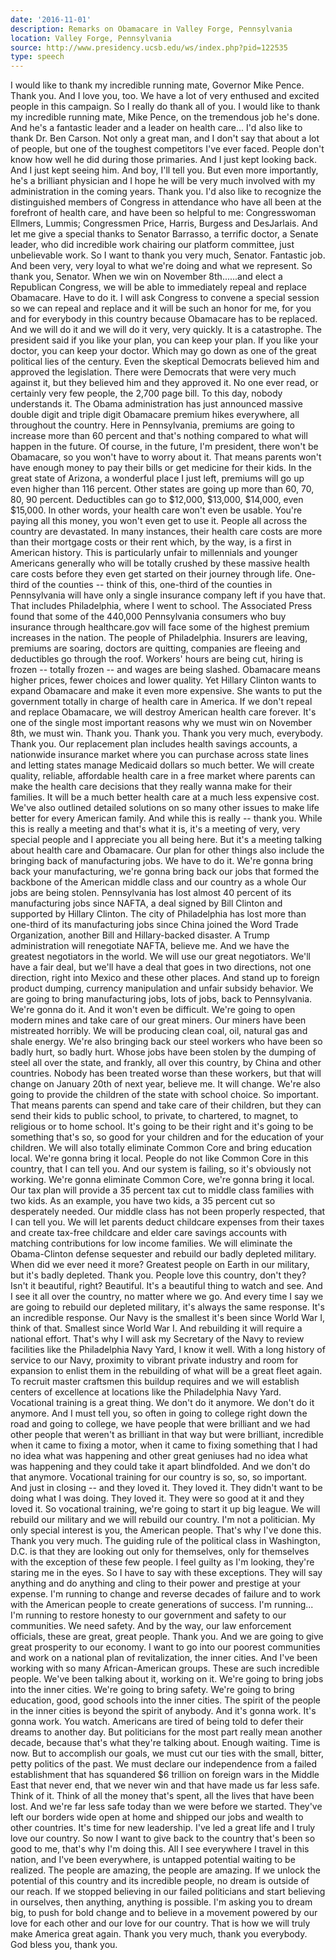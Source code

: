 ```yaml
---
date: '2016-11-01'
description: Remarks on Obamacare in Valley Forge, Pennsylvania
location: Valley Forge, Pennsylvania
source: http://www.presidency.ucsb.edu/ws/index.php?pid=122535
type: speech
---
```


I would like to thank my incredible running mate, Governor Mike Pence. Thank you. And I love you, too. We have a lot of very enthused and excited people in this campaign. So I really do thank all of you. I would like to thank my incredible running mate, Mike Pence, on the tremendous job he's done. And he's a fantastic leader and a leader on health care... I'd also like to thank Dr. Ben Carson. Not only a great man, and I don't say that about a lot of people, but one of the toughest competitors I've ever faced. People don't know how well he did during those primaries. And I just kept looking back. And I just kept seeing him. And boy, I'll tell you. But even more importantly, he's a brilliant physician and I hope he will be very much involved with my administration in the coming years. Thank you. I'd also like to recognize the distinguished members of Congress in attendance who have all been at the forefront of health care, and have been so helpful to me: Congresswoman Ellmers, Lummis; Congressmen Price, Harris, Burgess and DesJarlais. And let me give a special thanks to Senator Barrasso, a terrific doctor, a Senate leader, who did incredible work chairing our platform committee, just unbelievable work. So I want to thank you very much, Senator. Fantastic job. And been very, very loyal to what we're doing and what we represent. So thank you, Senator. When we win on November 8th......and elect a Republican Congress, we will be able to immediately repeal and replace Obamacare. Have to do it. I will ask Congress to convene a special session so we can repeal and replace and it will be such an honor for me, for you and for everybody in this country because Obamacare has to be replaced. And we will do it and we will do it very, very quickly. It is a catastrophe. The president said if you like your plan, you can keep your plan. If you like your doctor, you can keep your doctor. Which may go down as one of the great political lies of the century. Even the skeptical Democrats believed him and approved the legislation. There were Democrats that were very much against it, but they believed him and they approved it. No one ever read, or certainly very few people, the 2,700 page bill. To this day, nobody understands it. The Obama administration has just announced massive double digit and triple digit Obamacare premium hikes everywhere, all throughout the country. Here in Pennsylvania, premiums are going to increase more than 60 percent and that's nothing compared to what will happen in the future. Of course, in the future, I'm president, there won't be Obamacare, so you won't have to worry about it. That means parents won't have enough money to pay their bills or get medicine for their kids. In the great state of Arizona, a wonderful place I just left, premiums will go up even higher than 116 percent. Other states are going up more than 60, 70, 80, 90 percent. Deductibles can go to $12,000, $13,000, $14,000, even $15,000. In other words, your health care won't even be usable. You're paying all this money, you won't even get to use it. People all across the country are devastated. In many instances, their health care costs are more than their mortgage costs or their rent which, by the way, is a first in American history. This is particularly unfair to millennials and younger Americans generally who will be totally crushed by these massive health care costs before they even get started on their journey through life. One-third of the counties -- think of this, one-third of the counties in Pennsylvania will have only a single insurance company left if you have that. That includes Philadelphia, where I went to school. The Associated Press found that some of the 440,000 Pennsylvania consumers who buy insurance through healthcare.gov will face some of the highest premium increases in the nation. The people of Philadelphia. Insurers are leaving, premiums are soaring, doctors are quitting, companies are fleeing and deductibles go through the roof. Workers' hours are being cut, hiring is frozen -- totally frozen -- and wages are being slashed. Obamacare means higher prices, fewer choices and lower quality. Yet Hillary Clinton wants to expand Obamacare and make it even more expensive. She wants to put the government totally in charge of health care in America. If we don't repeal and replace Obamacare, we will destroy American health care forever. It's one of the single most important reasons why we must win on November 8th, we must win. Thank you. Thank you. Thank you very much, everybody. Thank you. Our replacement plan includes health savings accounts, a nationwide insurance market where you can purchase across state lines and letting states manage Medicaid dollars so much better. We will create quality, reliable, affordable health care in a free market where parents can make the health care decisions that they really wanna make for their families. It will be a much better health care at a much less expensive cost. We've also outlined detailed solutions on so many other issues to make life better for every American family. And while this is really -- thank you. While this is really a meeting and that's what it is, it's a meeting of very, very special people and I appreciate you all being here. But it's a meeting talking about health care and Obamacare. Our plan for other things also include the bringing back of manufacturing jobs. We have to do it. We're gonna bring back your manufacturing, we're gonna bring back our jobs that formed the backbone of the American middle class and our country as a whole Our jobs are being stolen. Pennsylvania has lost almost 40 percent of its manufacturing jobs since NAFTA, a deal signed by Bill Clinton and supported by Hillary Clinton. The city of Philadelphia has lost more than one-third of its manufacturing jobs since China joined the Word Trade Organization, another Bill and Hillary-backed disaster. A Trump administration will renegotiate NAFTA, believe me. And we have the greatest negotiators in the world. We will use our great negotiators. We'll have a fair deal, but we'll have a deal that goes in two directions, not one direction, right into Mexico and these other places. And stand up to foreign product dumping, currency manipulation and unfair subsidy behavior. We are going to bring manufacturing jobs, lots of jobs, back to Pennsylvania. We're gonna do it. And it won't even be difficult. We're going to open modern mines and take care of our great miners. Our miners have been mistreated horribly. We will be producing clean coal, oil, natural gas and shale energy. We're also bringing back our steel workers who have been so badly hurt, so badly hurt. Whose jobs have been stolen by the dumping of steel all over the state, and frankly, all over this country, by China and other countries. Nobody has been treated worse than these workers, but that will change on January 20th of next year, believe me. It will change. We're also going to provide the children of the state with school choice. So important. That means parents can spend and take care of their children, but they can send their kids to public school, to private, to chartered, to magnet, to religious or to home school. It's going to be their right and it's going to be something that's so, so good for your children and for the education of your children. We will also totally eliminate Common Core and bring education local. We're gonna bring it local. People do not like Common Core in this country, that I can tell you. And our system is failing, so it's obviously not working. We're gonna eliminate Common Core, we're gonna bring it local. Our tax plan will provide a 35 percent tax cut to middle class families with two kids. As an example, you have two kids, a 35 percent cut so desperately needed. Our middle class has not been properly respected, that I can tell you. We will let parents deduct childcare expenses from their taxes and create tax-free childcare and elder care savings accounts with matching contributions for low income families. We will eliminate the Obama-Clinton defense sequester and rebuild our badly depleted military. When did we ever need it more? Greatest people on Earth in our military, but it's badly depleted. Thank you. People love this country, don't they? Isn't it beautiful, right? Beautiful. It's a beautiful thing to watch and see. And I see it all over the country, no matter where we go. And every time I say we are going to rebuild our depleted military, it's always the same response. It's an incredible response. Our Navy is the smallest it's been since World War I, think of that. Smallest since World War I. And rebuilding it will require a national effort. That's why I will ask my Secretary of the Navy to review facilities like the Philadelphia Navy Yard, I know it well. With a long history of service to our Navy, proximity to vibrant private industry and room for expansion to enlist them in the rebuilding of what will be a great fleet again. To recruit master craftsmen this buildup requires and we will establish centers of excellence at locations like the Philadelphia Navy Yard. Vocational training is a great thing. We don't do it anymore. We don't do it anymore. And I must tell you, so often in going to college right down the road and going to college, we have people that were brilliant and we had other people that weren't as brilliant in that way but were brilliant, incredible when it came to fixing a motor, when it came to fixing something that I had no idea what was happening and other great geniuses had no idea what was happening and they could take it apart blindfolded. And we don't do that anymore. Vocational training for our country is so, so, so important. And just in closing -- and they loved it. They loved it. They didn't want to be doing what I was doing. They loved it. They were so good at it and they loved it. So vocational training, we're going to start it up big league. We will rebuild our military and we will rebuild our country. I'm not a politician. My only special interest is you, the American people. That's why I've done this. Thank you very much. The guiding rule of the political class in Washington, D.C. is that they are looking out only for themselves, only for themselves with the exception of these few people. I feel guilty as I'm looking, they're staring me in the eyes. So I have to say with these exceptions. They will say anything and do anything and cling to their power and prestige at your expense. I'm running to change and reverse decades of failure and to work with the American people to create generations of success. I'm running... I'm running to restore honesty to our government and safety to our communities. We need safety. And by the way, our law enforcement officials, these are great, great people. Thank you. And we are going to give great prosperity to our economy. I want to go into our poorest communities and work on a national plan of revitalization, the inner cities. And I've been working with so many African-American groups. These are such incredible people. We've been talking about it, working on it. We're going to bring jobs into the inner cities. We're going to bring safety. We're going to bring education, good, good schools into the inner cities. The spirit of the people in the inner cities is beyond the spirit of anybody. And it's gonna work. It's gonna work. You watch. Americans are tired of being told to defer their dreams to another day. But politicians for the most part really mean another decade, because that's what they're talking about. Enough waiting. Time is now. But to accomplish our goals, we must cut our ties with the small, bitter, petty politics of the past. We must declare our independence from a failed establishment that has squandered $6 trillion on foreign wars in the Middle East that never end, that we never win and that have made us far less safe. Think of it. Think of all the money that's spent, all the lives that have been lost. And we're far less safe today than we were before we started. They've left our borders wide open at home and shipped our jobs and wealth to other countries. It's time for new leadership. I've led a great life and I truly love our country. So now I want to give back to the country that's been so good to me, that's why I'm doing this. All I see everywhere I travel in this nation, and I've been everywhere, is untapped potential waiting to be realized. The people are amazing, the people are amazing. If we unlock the potential of this country and its incredible people, no dream is outside of our reach. If we stopped believing in our failed politicians and start believing in ourselves, then anything, anything is possible. I'm asking you to dream big, to push for bold change and to believe in a movement powered by our love for each other and our love for our country. That is how we will truly make America great again. Thank you very much, thank you everybody. God bless you, thank you.